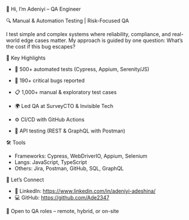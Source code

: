 👋 Hi, I’m Adeniyi – QA Engineer

🔍 Manual & Automation Testing | Risk-Focused QA

I test simple and complex systems where reliability, compliance, and real-world edge cases matter. My approach is guided by one question: What’s the cost if this bug escapes?

🚀 Key Highlights
- 🧪 500+ automated tests (Cypress, Appium, Serenity/JS)

- 🐞 190+ critical bugs reported

- 📋 1,000+ manual & exploratory test cases

- 🌍 Led QA at SurveyCTO & Invisible Tech

- ⚙️ CI/CD with GitHub Actions

- 🔗 API testing (REST & GraphQL with Postman)

🛠️ Tools
- Frameworks: Cypress, WebDriverIO, Appium, Selenium
- Langs: JavaScript, TypeScript
- Others: Jira, Postman, GitHub, SQL, GraphQL

🤝 Let’s Connect
- 🔗 LinkedIn: https://www.linkedin.com/in/adeniyi-adeshina/
- 💻 GitHub: https://github.com/Ade2347

📣 Open to QA roles – remote, hybrid, or on-site
